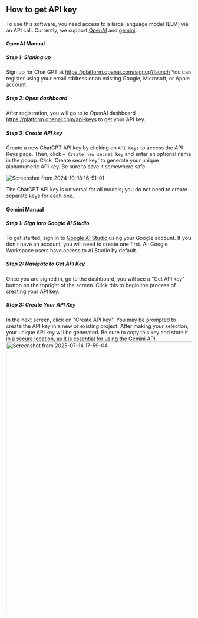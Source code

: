 ## How to get API key

To use this software, you need access to a large language model (LLM) via an API call. Currently, we support [OpenAI](https://openai.com/) and [gemini](https://aistudio.google.com/).

#### OpenAI Manual

##### Step 1: Signing up

Sign up for Chat GPT at https://platform.openai.com/signup?launch
You can register using your email address or an existing Google, Microsoft, or Apple account.

##### Step 2: Open dashboard
After registration, you will go to to OpenAI dashboard https://platform.openai.com/api-keys to get your API key.

##### Step 3: Create API key
Create a new ChatGPT API key by clicking on `API Keys` to access the API Keys page. Then, click `+ Create new secret key` and enter an optional name in the popup. Click 'Create secret key' to generate your unique alphanumeric API key. Be sure to save it somewhere safe.

![Screenshot from 2024-10-18 16-51-01](https://github.com/user-attachments/assets/eda6d221-3168-4741-b14d-a0f0e6a4a8f3)

The ChatGPT API key is universal for all models; you do not need to create separate keys for each one.

#### Gemini Manual

##### Step 1: Sign into Google AI Studio

To get started, sign in to [Google AI Studio](https://aistudio.google.com/) using your Google account. If you don't have an account, you will need to create one first. All Google Workspace users have access to AI Studio by default.

##### Step 2: Navigate to Get API Key

Once you are signed in, go to the dashboard, you will see a "Get API key" button on the topright of the screen. Click this to begin the process of creating your API key.

##### Step 3: Create Your API Key

In the next screen, click on "Create API key". You may be prompted to create the API key in a new or existing project. After making your selection, your unique API key will be generated. Be sure to copy this key and store it in a secure location, as it is essential for using the Gemini API.
<img width="1777" height="732" alt="Screenshot from 2025-07-14 17-59-04" src="https://github.com/user-attachments/assets/36e9c405-c933-4558-9c64-c3a5e8821a79" />
